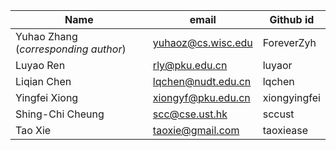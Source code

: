 | Name                                 | email              | Github id    |
| ------------------------------------ | ------------------ | ------------ |
| Yuhao Zhang (*corresponding author*) | yuhaoz@cs.wisc.edu | ForeverZyh   |
| Luyao Ren                            | rly@pku.edu.cn     | luyaor       |
| Liqian Chen                          | lqchen@nudt.edu.cn | lqchen       |
| Yingfei Xiong                        | xiongyf@pku.edu.cn | xiongyingfei |
| Shing-Chi Cheung                     | scc@cse.ust.hk     | sccust       |
| Tao Xie                              | taoxie@gmail.com   | taoxiease    |